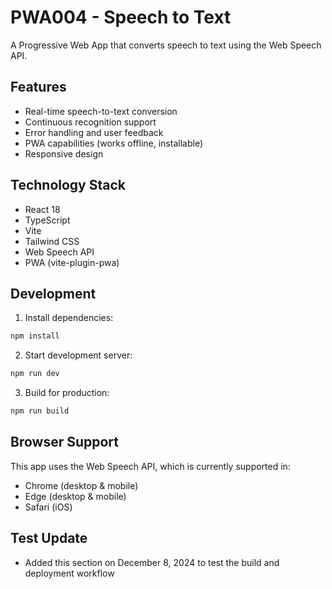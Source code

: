 # PWA004 - Speech to Text

A Progressive Web App that converts speech to text using the Web Speech API. 

## Features

- Real-time speech-to-text conversion
- Continuous recognition support
- Error handling and user feedback
- PWA capabilities (works offline, installable)
- Responsive design

## Technology Stack

- React 18
- TypeScript
- Vite
- Tailwind CSS
- Web Speech API
- PWA (vite-plugin-pwa)

## Development

1. Install dependencies:
```bash
npm install
```

2. Start development server:
```bash
npm run dev
```

3. Build for production:
```bash
npm run build
```

## Browser Support

This app uses the Web Speech API, which is currently supported in:
- Chrome (desktop & mobile)
- Edge (desktop & mobile)
- Safari (iOS)

## Test Update
- Added this section on December 8, 2024 to test the build and deployment workflow